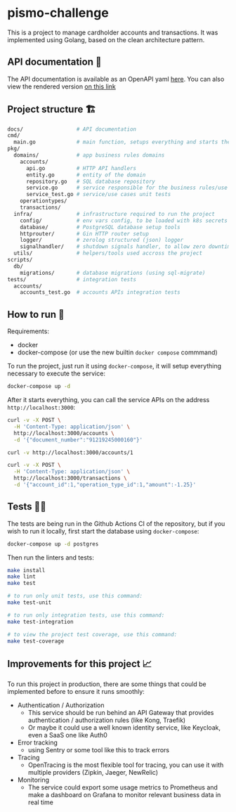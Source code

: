 # pismo-challenge

This is a project to manage cardholder accounts and transactions. It was implemented using Golang, based on the clean architecture pattern.

## API documentation 📖

The API documentation is available as an OpenAPI yaml [here](./docs/openapi.yaml). You can also view the rendered version [on this link](http://rudineirk.github.io/pismo-challenge/api-docs/)

## Project structure 🏗️

```sh
docs/                 # API documentation
cmd/
  main.go             # main function, setups everything and starts the server
pkg/
  domains/            # app business rules domains
    accounts/
      api.go          # HTTP API handlers
      entity.go       # entity of the domain
      repository.go   # SQL database repository
      service.go      # service responsible for the business rules/use cases
      service_test.go # service/use cases unit tests
    operationtypes/
    transactions/
  infra/              # infrastructure required to run the project
    config/           # env vars config, to be loaded with k8s secrets or some tool like this
    database/         # PostgreSQL database setup tools
    httprouter/       # Gin HTTP router setup
    logger/           # zerolog structured (json) logger
    signalhandler/    # shutdown signals handler, to allow zero downtime restarts/upgrades
  utils/              # helpers/tools used accross the project
scripts/
  db/
    migrations/       # database migrations (using sql-migrate)
tests/                # integration tests
  accounts/
    accounts_test.go  # accounts APIs integration tests
```

## How to run 🚀

Requirements:
* docker
* docker-compose (or use the new builtin `docker compose` commmand)

To run the project, just run it using `docker-compose`, it will setup everything necessary to execute the service:

```sh
docker-compose up -d
```

After it starts everything, you can call the service APIs on the address `http://localhost:3000`:

```sh
curl -v -X POST \
  -H 'Content-Type: application/json' \
  http://localhost:3000/accounts \
  -d '{"document_number":"91219245000160"}'

curl -v http://localhost:3000/accounts/1

curl -v -X POST \
  -H 'Content-Type: application/json' \
  http://localhost:3000/transactions \
  -d '{"account_id":1,"operation_type_id":1,"amount":-1.25}'
```

## Tests 🧑‍💻

The tests are being run in the Github Actions CI of the repository, but if you wish to run it locally,
first start the database using `docker-compose`:

```sh
docker-compose up -d postgres
```

Then run the linters and tests:

```sh
make install
make lint
make test

# to run only unit tests, use this command:
make test-unit

# to run only integration tests, use this command:
make test-integration

# to view the project test coverage, use this command:
make test-coverage
```

## Improvements for this project 📈

To run this project in production, there are some things that could be implemented before to ensure it runs smoothly:

* Authentication / Authorization
  * This service should be run behind an API Gateway that provides authentication / authorization rules (like Kong, Traefik)
  * Or maybe it could use a well known identity service, like Keycloak, even a SaaS one like Auth0
* Error tracking
  * using Sentry or some tool like this to track errors
* Tracing
  * OpenTracing is the most flexible tool for tracing, you can use it with multiple providers (Zipkin, Jaeger, NewRelic)
* Monitoring
  * The service could export some usage metrics to Prometheus and make a dashboard on Grafana to monitor relevant business data in real time
